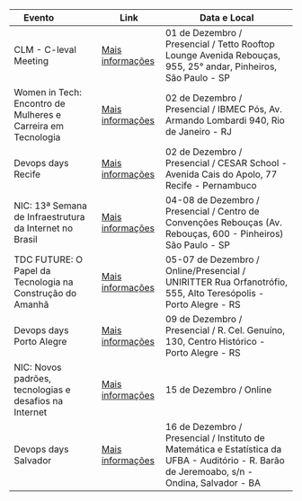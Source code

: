 | **Evento&nbsp;&nbsp;&nbsp;&nbsp;&nbsp;&nbsp;&nbsp;&nbsp;&nbsp;&nbsp;&nbsp;&nbsp;**               | **Link**                                                | **Data e Local**
| ----------------- | ---------------------------------------------------------------- | ---------------------------------------------------------------- |
| CLM - C-leval Meeting     | [Mais informações](https://www.sympla.com.br/evento/clm-c-level-meeting/2203815) | 01 de Dezembro   / Presencial / Tetto Rooftop Lounge Avenida Rebouças, 955, 25° andar, Pinheiros, São Paulo - SP | 
| Women in Tech: Encontro de Mulheres e Carreira em Tecnologia       | [Mais informações](https://womakerscode.org/encontro-rio/) | 02 de Dezembro  / Presencial / IBMEC Pós, Av. Armando Lombardi 940, Rio de Janeiro - RJ | 
| Devops days Recife     | [Mais informações](https://devopsdays.org/events/2023-recife/welcome/) | 02 de Dezembro   / Presencial / CESAR School - Avenida Cais do Apolo, 77 Recife - Pernambuco | 
| NIC: 13ª Semana de Infraestrutura da Internet no Brasil       | [Mais informações](https://nic.br/semanainfrabr/) | 04-08 de Dezembro / Presencial / Centro de Convenções Rebouças (Av. Rebouças, 600 - Pinheiros) São Paulo - SP | 
| TDC FUTURE: O Papel da Tecnologia na Construção do Amanhã      | [Mais informações](https://thedevconf.com/tdc/2023/future/) | 05-07 de Dezembro   / Online/Presencial / UNIRITTER Rua Orfanotrófio, 555, Alto Teresópolis - Porto Alegre - RS | 
| Devops days Porto Alegre      | [Mais informações](https://devopsdays.org/events/2023-porto-alegre/welcome/) | 09 de Dezembro / Presencial / R. Cel. Genuíno, 130, Centro Histórico - Porto Alegre - RS | 
| NIC: Novos padrões, tecnologias e desafios na Internet       | [Mais informações](https://youtu.be/heeqxiZAMpQ) | 15 de Dezembro / Online | 
| Devops days Salvador      | [Mais informações](https://devopsdays.org/events/2023-salvador/welcome/) | 16 de Dezembro   / Presencial / Instituto de Matemática e Estatística da UFBA - Auditório - R. Barão de Jeremoabo, s/n - Ondina, Salvador - BA | 
